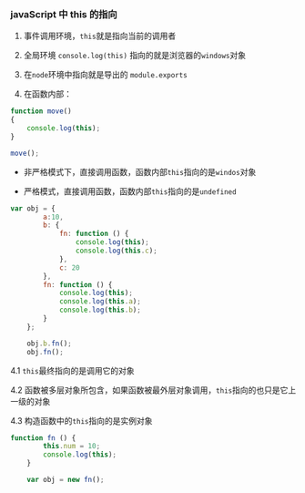 ### javaScript 中 this 的指向

1. 事件调用环境，`this`就是指向当前的调用者

2. 全局环境 `console.log(this)` 指向的就是浏览器的`windows`对象

3. 在`node`环境中指向就是导出的 `module.exports`

4. 在函数内部：

```javascript
function move()
{
    console.log(this);
}

move();
```

* 非严格模式下，直接调用函数，函数内部`this`指向的是`windos`对象

* 严格模式，直接调用函数，函数内部`this`指向的是`undefined`

```javascript
var obj = {
        a:10,
        b: {
            fn: function () {
                console.log(this);
                console.log(this.c);
            },
            c: 20
        },
        fn: function () {
            console.log(this);
            console.log(this.a);
            console.log(this.b);
        }
    };

    obj.b.fn();
    obj.fn();
```

4.1 `this`最终指向的是调用它的对象

4.2 函数被多层对象所包含，如果函数被最外层对象调用，`this`指向的也只是它上一级的对象

4.3 构造函数中的`this`指向的是实例对象

```javascript
function fn () {
        this.num = 10;
        console.log(this);
    }

    var obj = new fn();
```